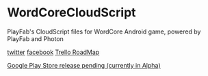 # WordCoreCloudScript

PlayFab's CloudScript files for WordCore Android game, powered by PlayFab and Photon

[twitter](https://twitter.com/WordCoreApp)
[facebook](https://www.facebook.com/WordCoreApplication/)
[Trello RoadMap](https://trello.com/b/S9r47nky/wordcore-roadmap)

[Google Play Store release pending (currently in Alpha)](https://play.google.com/store/apps/details?id=com.ThugLeaf.WordCoreAlpha)
